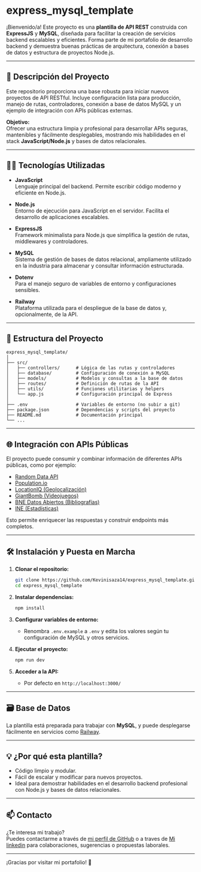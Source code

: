 # express_mysql_template

¡Bienvenido/a! Este proyecto es una **plantilla de API REST** construida con **ExpressJS** y **MySQL**, diseñada para facilitar la creación de servicios backend escalables y eficientes. Forma parte de mi portafolio de desarrollo backend y demuestra buenas prácticas de arquitectura, conexión a bases de datos y estructura de proyectos Node.js.

---

## 🚀 Descripción del Proyecto

Este repositorio proporciona una base robusta para iniciar nuevos proyectos de API RESTful. Incluye configuración lista para producción, manejo de rutas, controladores, conexión a base de datos MySQL y un ejemplo de integración con APIs públicas externas.

**Objetivo:**  
Ofrecer una estructura limpia y profesional para desarrollar APIs seguras, mantenibles y fácilmente desplegables, mostrando mis habilidades en el stack **JavaScript/Node.js** y bases de datos relacionales.

---

## 🧑‍💻 Tecnologías Utilizadas

- **JavaScript**  
  Lenguaje principal del backend. Permite escribir código moderno y eficiente en Node.js.

- **Node.js**  
  Entorno de ejecución para JavaScript en el servidor. Facilita el desarrollo de aplicaciones escalables.

- **ExpressJS**  
  Framework minimalista para Node.js que simplifica la gestión de rutas, middlewares y controladores.

- **MySQL**  
  Sistema de gestión de bases de datos relacional, ampliamente utilizado en la industria para almacenar y consultar información estructurada.

- **Dotenv**  
  Para el manejo seguro de variables de entorno y configuraciones sensibles.

- **Railway**  
  Plataforma utilizada para el despliegue de la base de datos y, opcionalmente, de la API.

---

## 📁 Estructura del Proyecto

```
express_mysql_template/
│
├── src/
│   ├── controllers/      # Lógica de las rutas y controladores
│   ├── database/         # Configuración de conexión a MySQL
│   ├── models/           # Modelos y consultas a la base de datos
│   ├── routes/           # Definición de rutas de la API
│   ├── utils/            # Funciones utilitarias y helpers
│   └── app.js            # Configuración principal de Express
│
├── .env                  # Variables de entorno (no subir a git)
├── package.json          # Dependencias y scripts del proyecto
├── README.md             # Documentación principal
└── ...
```

---

## 🌐 Integración con APIs Públicas

El proyecto puede consumir y combinar información de diferentes APIs públicas, como por ejemplo:

- [Random Data API](https://random-data-api.com/documentation)
- [Population.io](https://d6wn6bmjj722w.population.io/)
- [LocationIQ (Geolocalización)](https://es.locationiq.com/)
- [GiantBomb (Videojuegos)](https://www.giantbomb.com/api/documentation/)
- [BNE Datos Abiertos (Bibliografías)](https://datosabiertos.bne.es/pages/api)
- [INE (Estadísticas)](https://www.ine.es/dyngs/DataLab/manual.html?cid=45)

Esto permite enriquecer las respuestas y construir endpoints más completos.

---

## 🛠️ Instalación y Puesta en Marcha

1. **Clonar el repositorio:**
   ```bash
   git clone https://github.com/Kevinisaza14/express_mysql_template.git
   cd express_mysql_template
   ```

2. **Instalar dependencias:**
   ```bash
   npm install
   ```

3. **Configurar variables de entorno:**
   - Renombra `.env.example` a `.env` y edita los valores según tu configuración de MySQL y otros servicios.

4. **Ejecutar el proyecto:**
   ```bash
   npm run dev
   ```

5. **Acceder a la API:**
   - Por defecto en `http://localhost:3000/`

---

## 🗃️ Base de Datos

La plantilla está preparada para trabajar con **MySQL**, y puede desplegarse fácilmente en servicios como [Railway](https://railway.app/).

---

## 💡 ¿Por qué esta plantilla?

- Código limpio y modular.
- Fácil de escalar y modificar para nuevos proyectos.
- Ideal para demostrar habilidades en el desarrollo backend profesional con Node.js y bases de datos relacionales.

---

## 📫 Contacto

¿Te interesa mi trabajo?  
Puedes contactarme a través de [mi perfil de GitHub](https://github.com/Kevinisaza14) o a traves de [Mi linkedin](https://www.linkedin.com/in/kevin-isaza-35a202275) para colaboraciones, sugerencias o propuestas laborales.

---

¡Gracias por visitar mi portafolio! 🚀

